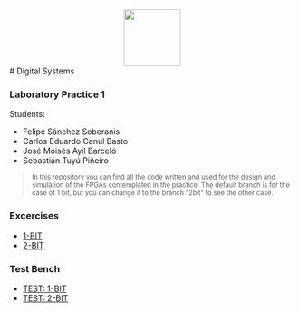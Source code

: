 <div style="display:flex;justify-content:center;margin:0;" markdown="1">
<img style="height:100px;margin:0"  src="https://upload.wikimedia.org/wikipedia/commons/8/8e/UADY_logo.svg">
</div>
# Digital Systems

### Laboratory Practice 1
Students:
- Felipe Sánchez Soberanis
- Carlos Eduardo Canul Basto
- José Moisés Ayil Barceló
- Sebastián Tuyú Piñeiro

> <small>In this repository you can find all the code written and used for the design and simulation of the FPGAs contemplated in the practice. The default branch is for the case of 1 bit, but you can change it to the branch "2bit" to see the other case.</small>

### Excercises
- [1-BIT](https://github.com/FelipeSanchezSoberanis/SD_Laboratorio_1/tree/1bit)
- [2-BIT](https://github.com/FelipeSanchezSoberanis/SD_Laboratorio_1/tree/2bit)

### Test Bench
- [TEST: 1-BIT](https://github.com/FelipeSanchezSoberanis/SD_Laboratorio_1/blob/1bit/TB_Compuertas.vhd)
- [TEST: 2-BIT](https://github.com/FelipeSanchezSoberanis/SD_Laboratorio_1/blob/2bit/TB_Compuertas.vhd)
